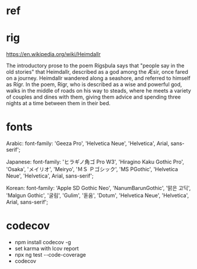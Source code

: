 # ref

# rig

https://en.wikipedia.org/wiki/Heimdallr

The introductory prose to the poem Rígsþula says that "people say in the old
stories" that Heimdallr, described as a god among the Æsir, once fared on a
journey. Heimdallr wandered along a seashore, and referred to himself as Rígr.
In the poem, Rígr, who is described as a wise and powerful god, walks in the
middle of roads on his way to steads, where he meets a variety of couples and
dines with them, giving them advice and spending three nights at a time between
them in their bed.

# fonts

Arabic:
font-family: 'Geeza Pro', 'Helvetica Neue', 'Helvetica', Arial, sans-serif';

Japanese:
font-family: 'ヒラギノ角ゴ Pro W3', 'Hiragino Kaku Gothic Pro', 'Osaka', 'メイリオ', 'Meiryo', 'ＭＳ Ｐゴシック', 'MS PGothic', 'Helvetica Neue', 'Helvetica', Arial, sans-serif';

Korean:
font-family: 'Apple SD Gothic Neo', 'NanumBarunGothic', '맑은 고딕', 'Malgun Gothic', '굴림', 'Gulim', '돋움', 'Dotum', 'Helvetica Neue', 'Helvetica', Arial, sans-serif';

# codecov

  - npm install codecov -g
  - set karma with lcov report
  - npx ng test --code-coverage
  - codecov
